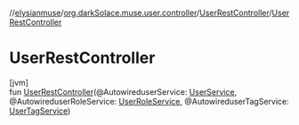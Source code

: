//[elysianmuse](../../../index.md)/[org.darkSolace.muse.user.controller](../index.md)/[UserRestController](index.md)/[UserRestController](-user-rest-controller.md)

# UserRestController

[jvm]\
fun [UserRestController](-user-rest-controller.md)(@AutowireduserService: [UserService](../../org.darkSolace.muse.user.service/-user-service/index.md), @AutowireduserRoleService: [UserRoleService](../../org.darkSolace.muse.user.service/-user-role-service/index.md), @AutowireduserTagService: [UserTagService](../../org.darkSolace.muse.user.service/-user-tag-service/index.md))
